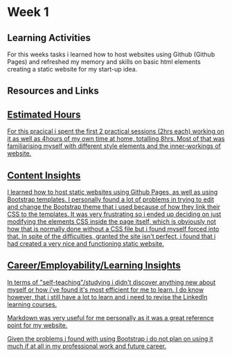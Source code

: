 <h1>Week 1</h1>
<h2>Learning Activities</h2>
<p>For this weeks tasks i learned how to host websites using Github (Github Pages) and refreshed my memory and skills on basic html elements creating a static website for my start-up idea.</p>

<h2>Resources and Links</h2>
<a href="https://www.youtube.com/watch?v=8hrJ4oN1u_8">

<h2>Estimated Hours</h2>
For this pracical i spent the first 2 practical sessions (2hrs each) working on it as well as 4hours of my own time at home, totalling 8hrs. Most of that was familiarising myself with different style elements and the inner-workings of website.

<h2>Content Insights</h2>
<p>I learned how to host static websites using Github Pages, as well as using Bootstrap templates. I personally found a lot of problems in trying to edit and change the Bootstrap theme that i used because of how they link their CSS to the templates. It was very frustrating so i ended up deciding on just modifying the elements CSS inside the page itself, which is obviously not how that is normally done without a CSS file but i found myself forced into that. In spite of the difficulties, granted the site isn't perfect, i found that i had created a very nice and functioning static website.</p>

<h2>Career/Employability/Learning Insights</h2>
<p>In terms of "self-teaching"/studying i didn't discover anything new about myself or how i've found it's most efficient for me to learn. I do know however, that i still have a lot to learn and i need to revise the LinkedIn learning courses.</p>
<p>Markdown was very useful for me personally as it was a great reference point for my website.</p>
<p>Given the problems i found with using Bootstrap i do not plan on using it much if at all in my professional work and future career.</p>